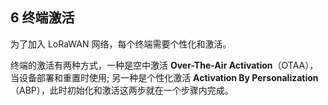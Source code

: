 

## 6 终端激活

为了加入 LoRaWAN 网络，每个终端需要个性化和激活。

终端的激活有两种方式，一种是空中激活 **Over-The-Air Activation**（OTAA），当设备部署和重置时使用; 另一种是个性化激活 **Activation By Personalization**（ABP），此时初始化和激活这两步就在一个步骤内完成。

